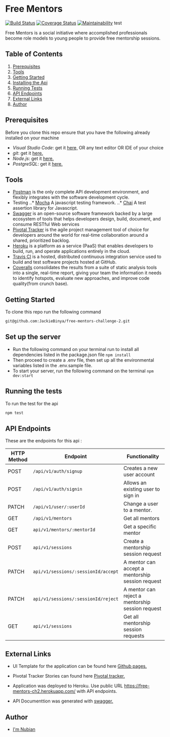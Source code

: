  # Free Mentors

[![Build Status](https://travis-ci.org/JackieBinya/free-mentors-challenge-2.svg?branch=develop)](https://travis-ci.org/JackieBinya/free-mentors-challenge-2) [![Coverage Status](https://coveralls.io/repos/github/JackieBinya/free-mentors-challenge-2/badge.svg?branch=develop)](https://coveralls.io/github/JackieBinya/free-mentors-challenge-2?branch=develop) [![Maintainability](https://api.codeclimate.com/v1/badges/66b1ea7d2f9031797098/maintainability)](https://codeclimate.com/github/JackieBinya/free-mentors-challenge-2/maintainability)
test


Free Mentors is a social initiative where accomplished professionals become role models to young people to provide free mentorship sessions.

## Table of Contents
 1. [Prerequisites](#Prerequisites)
 2. [Tools](#Tools)
 3. [Getting Started](#Getting-Started)
 4. [Installing the Api](#Installing-api)
 5. [Running Tests](#Running-the-tests)
 6. [API Endpoints](#Api-Endpoints)
 7. [External Links](#Links)
 8. [Author](#Author)
 
## Prerequisites

Before you clone this repo ensure that you have the following already installed on your machine
- *Visual Studio Code*: get it [here,](https://code.visualstudio.com/download) OR any text editor  OR IDE of your choice
- *git*: get it [here.](https://git-scm.com)
- *Node.js*: get it [here.](https://nodejs.org)
- *PostgreSQL*: get it [here.](https://www.postgresql.org/download/)

## Tools

- [Postman](https://www.getpostman.com/) is the only complete API development environment, and flexibly integrates with the software development cycle.
- Testing
..* [Mocha](https://mochajs.org/) A javascript testing framework.
..* [Chai](https://www.chaijs.com) A test assertion library for Javascript.
- [Swagger](https://swagger.io/) is an open-source software framework backed by a large ecosystem of tools that helps developers design, build, document, and consume RESTful Web services
- [Pivotal Tracker](https://www.pivotaltracker.com) is the agile project management tool of choice for developers around the world for real-time collaboration around a shared, prioritized backlog.
- [Heroku](heroku.com) is a platform as a service (PaaS) that enables developers to build, run, and operate applications entirely in the cloud.
- [Travis CI](https://travis-ci.org/) is a hosted, distributed continuous integration service used to build and test software projects hosted at GitHub.
- [Coveralls](https://coveralls.io/) consolidates the results from a suite of static analysis tools into a single, real-time report, giving your team the information it needs to identify hotspots, evaluate new approaches, and improve code quality(from crunch base).

## Getting Started

To clone this repo run the following command

```sh
git@github.com:JackieBinya/free-mentors-challenge-2.git
```

## Set up the server

- Run the following command on your terminal run to install all dependencies listed in the package.json file ``
npm install
``
- Then  proceed to create a .env file, then set up all the environmental variables listed in the .env.sample file.
- To start your server, run the following command on the terminal ``
npm dev:start
``

## Running the tests

To run the test for the api

```sh
npm test
```

## API Endpoints

These are the endpoints for this api :

| HTTP Method        | Endpoint                 | Functionality|
| ------------- | --------------------------|------------|
| POST          | `/api/v1/auth/signup`   | Creates a new user account |
| POST          | `/api/v1/auth/signin`   | Allows an existing user to sign in |
| PATCH        | `/api/v1/user/:userId`    | Change a user to a mentor. |
| GET   | `/api/v1/mentors`| Get all mentors |
| GET  | `api/v1/mentors/:mentorId` |  Get a specific mentor |
| POST | `api/v1/sessions` | Create a  mentorship session request |
| PATCH  | `api/v1/sessions/:sessionId/accept` | A mentor can accept a mentorship session request |
| PATCH  | `api/v1/sessions/:sessionId/reject` | A mentor can reject a mentorship session request |
|  GET  | `api/v1/sessions` | Get all mentorship session requests |

## External Links

- UI Template for the application can be found here [Github pages.](https://jackiebinya.github.io/free-mentors-challenge-2/UI/)

- Pivotal Tracker Stories can found here [Pivotal tracker.](https://www.pivotaltracker.com/n/projects/2382168)

- Application was deployed to Heroku. Use public URL https://free-mentors-ch2.herokuapp.com/ with API endpoints.

- API Documenttion was generated with [swagger.](https://free-mentors-ch2.herokuapp.com/api-docs/)

## Author

- [I'm Nubian](jacquelinebinya@gmail.com)
